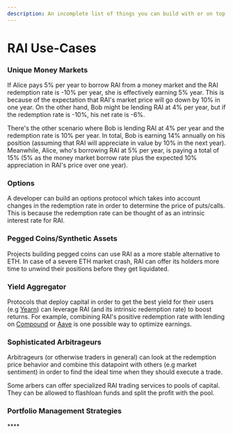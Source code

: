 ```yaml
---
description: An incomplete list of things you can build with or on top of RAI
---
```


# RAI Use-Cases

### **Unique Money Markets**

If Alice pays 5% per year to borrow RAI from a money market and the RAI redemption rate is -10% per year, she is effectively earning 5% year. This is because of the expectation that RAI's market price will go down by 10% in one year. On the other hand, Bob might be lending RAI at 4% per year, but if the redemption rate is -10%, his net rate is -6%.  
  
There's the other scenario where Bob is lending RAI at 4% per year and the redemption rate is 10% per year. In total, Bob is earning 14% annually on his position \(assuming that RAI will appreciate in value by 10% in the next year\). Meanwhile, Alice, who's borrowing RAI at 5% per year, is paying a total of 15% \(5% as the money market borrow rate plus the expected 10% appreciation in RAI's price over one year\).

### Options

A developer can build an options protocol which takes into account changes in the redemption rate in order to determine the price of puts/calls. This is because the redemption rate can be thought of as an intrinsic interest rate for RAI.

### Pegged Coins/Synthetic Assets

Projects building pegged coins can use RAI as a more stable alternative to ETH. In case of a severe ETH market crash, RAI can offer its holders more time to unwind their positions before they get liquidated.

### Yield Aggregator

Protocols that deploy capital in order to get the best yield for their users \(e.g [Yearn](https://yearn.finance/)\) can leverage RAI \(and its intrinsic redemption rate\) to boost returns. For example, combining RAI's positive redemption rate with lending on [Compound](https://compound.finance/) or [Aave](https://aave.com/) is one possible way to optimize earnings.

### **Sophisticated Arbitrageurs**

Arbitrageurs \(or otherwise traders in general\) can look at the redemption price behavior and combine this datapoint with others \(e.g market sentiment\) in order to find the ideal time when they should execute a trade.

Some arbers can offer specialized RAI trading services to pools of capital. They can be allowed to flashloan funds and split the profit with the pool.

### **Portfolio Management Strategies**

\*\*\*\*


